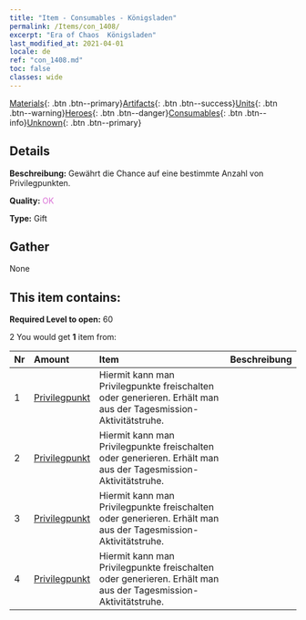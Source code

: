 ```yaml
---
title: "Item - Consumables - Königsladen"
permalink: /Items/con_1408/
excerpt: "Era of Chaos  Königsladen"
last_modified_at: 2021-04-01
locale: de
ref: "con_1408.md"
toc: false
classes: wide
---
```

 [Materials](/de/Items/){: .btn .btn--primary}[Artifacts](/de/Items/Artifacts/){: .btn .btn--success}[Units](/de/Items/Units/){: .btn .btn--warning}[Heroes](/de/Items/Heroes/){: .btn .btn--danger}[Consumables](/de/Items/Consumables/){: .btn .btn--info}[Unknown](/de/Items/Unknown/){: .btn .btn--primary}

## Details
 **Beschreibung:** Gewährt die Chance auf eine bestimmte Anzahl von Privilegpunkten.

 **Quality:** <span style="color: #DA70D6">OK</span>

 **Type:** Gift

## Gather

  None

## This item contains:

 **Required Level to open:** 60

 2 You would get **1** item  from:

  | Nr | Amount |     Item    | Beschreibung |
  |:---|:-------|:------------|:-----------:|
  | 1 | [Privilegpunkt](/de/Items/con_820/) | Hiermit kann man Privilegpunkte freischalten oder generieren. Erhält man aus der Tagesmission-Aktivitätstruhe. | 
  | 2 | [Privilegpunkt](/de/Items/con_820/) | Hiermit kann man Privilegpunkte freischalten oder generieren. Erhält man aus der Tagesmission-Aktivitätstruhe. | 
  | 3 | [Privilegpunkt](/de/Items/con_820/) | Hiermit kann man Privilegpunkte freischalten oder generieren. Erhält man aus der Tagesmission-Aktivitätstruhe. | 
  | 4 | [Privilegpunkt](/de/Items/con_820/) | Hiermit kann man Privilegpunkte freischalten oder generieren. Erhält man aus der Tagesmission-Aktivitätstruhe. | 
